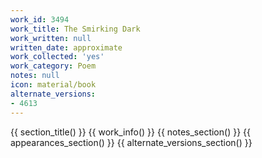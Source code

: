 ```yaml
---
work_id: 3494
work_title: The Smirking Dark
work_written: null
written_date: approximate
work_collected: 'yes'
work_category: Poem
notes: null
icon: material/book
alternate_versions:
- 4613
---
```


{{ section_title() }}
{{ work_info() }}
{{ notes_section() }}
{{ appearances_section() }}
{{ alternate_versions_section() }}